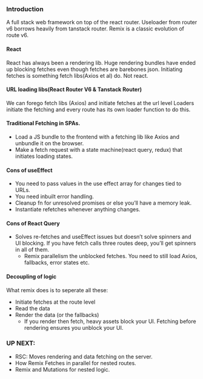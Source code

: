  


### Introduction
A full stack web framework on top of the react router.
Useloader from router v6 borrows heavily from tanstack router. Remix is a classic evolution of route v6.
#### React
React has always been a rendering lib. 
Huge rendering bundles have ended up blocking fetches even though fetches are barebones json.
Initiating fetches is something fetch libs(Axios et al) do. Not react. 
#### URL loading libs(React Router V6 & Tanstack Router)
We can forego fetch libs (Axios) and initiate fetches at the url level
Loaders initiate the fetching and every route has its own loader function to do this.

#### Traditional Fetching in SPAs.
- Load a JS bundle to the frontend with a fetching lib like Axios and unbundle it on the browser.
- Make a fetch request with a state machine(react query, redux) that initiates loading states.

#### Cons of useEffect
- You need to pass values in the use effect array for changes tied to URLs.
- You need inbuilt error handling.
- Cleanup fn for unresolved promises or else you’ll have a memory leak.
- Instantiate refetches whenever anything changes.

#### Cons of React Query
- Solves re-fetches and useEffect issues but doesn’t solve spinners and UI blocking.
	If you have fetch calls three routes deep, you’ll get spinners in all of them.
	- Remix parallelism the unblocked fetches.
You need to still load Axios, fallbacks, error states etc.


#### Decoupling of logic
What remix does is to seperate all these: 
- Initiate fetches at the route level
- Read the data
- Render the data (or the fallbacks)
    - If you render then fetch, heavy assets block your UI. 
Fetching before rendering ensures you unblock your UI.

### UP NEXT: 
- RSC: Moves rendering and data fetching on the server.
- How Remix Fetches in parallel for nested routes.
- Remix and Mutations for nested logic.
